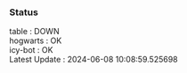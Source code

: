 ### Status


table : DOWN  
hogwarts : OK  
icy-bot : OK  
Latest Update : 2024-06-08 10:08:59.525698
